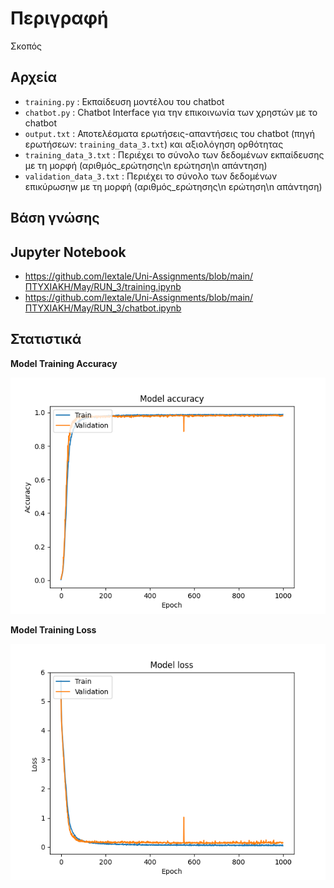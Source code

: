 # Περιγραφή
Σκοπός

## Αρχεία
- ```training.py``` :   Εκπαίδευση μοντέλου του chatbot
- ```chatbot.py``` :  Chatbot Interface για την επικοινωνία των χρηστών με το chatbot
- ```output.txt``` :  Αποτελέσματα ερωτήσεις-απαντήσεις του chatbot (πηγή ερωτήσεων: ```training_data_3.txt```) και αξιολόγηση ορθότητας
- ```training_data_3.txt``` : Περιέχει το σύνολο των δεδομένων εκπαίδευσης με τη μορφή (αριθμός_ερώτησης\n ερώτηση\n απάντηση)
- ```validation_data_3.txt``` : Περιέχει το σύνολο των δεδομένων επικύρωσηw με τη μορφή (αριθμός_ερώτησης\n ερώτηση\n απάντηση)

## Βάση γνώσης


## Jupyter Notebook
- https://github.com/lextale/Uni-Assignments/blob/main/ΠΤΥΧΙΑΚΗ/May/RUN_3/training.ipynb
- https://github.com/lextale/Uni-Assignments/blob/main/ΠΤΥΧΙΑΚΗ/May/RUN_3/chatbot.ipynb

## Στατιστικά
**Model Training Accuracy**

![Model Training Accuracy](https://github.com/lextale/Uni-Assignments/blob/main/ΠΤΥΧΙΑΚΗ/May/RUN_3/model_3_accuracy.png)

**Model Training Loss**

![Model Training Loss](https://github.com/lextale/Uni-Assignments/blob/main/ΠΤΥΧΙΑΚΗ/May/RUN_3/model_3_loss.png)
